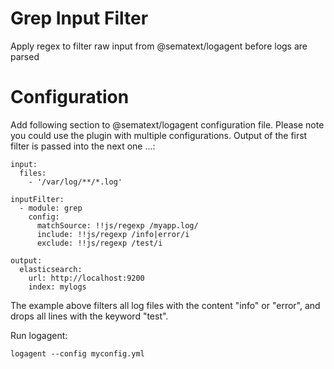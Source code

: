# Grep Input Filter

Apply regex to filter raw input from @sematext/logagent before logs are parsed

# Configuration 

Add following section to @sematext/logagent configuration file. Please note you could use the plugin with multiple configurations. Output of the first filter is passed into the next one ...: 

```
input: 
  files:
    - '/var/log/**/*.log'

inputFilter:
  - module: grep
    config:
      matchSource: !!js/regexp /myapp.log/
      include: !!js/regexp /info|error/i
      exclude: !!js/regexp /test/i

output:
  elasticsearch:
    url: http://localhost:9200
    index: mylogs

```

The example above filters all log files with the content "info" or "error", and drops all lines with the keyword "test". 

Run logagent: 
```
logagent --config myconfig.yml 
```
